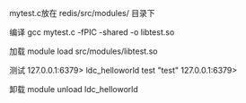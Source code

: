 mytest.c放在 redis/src/modules/ 目录下

编译 
gcc mytest.c  -fPIC -shared -o libtest.so

加载
module load src/modules/libtest.so

测试
127.0.0.1:6379> ldc_helloworld test
"test"
127.0.0.1:6379>

卸载
module unload ldc_helloworld